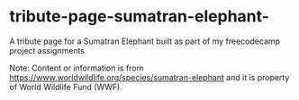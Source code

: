 # tribute-page-sumatran-elephant-
A tribute page for a Sumatran Elephant built as part of my freecodecamp project assignments  


Note: Content or information is from https://www.worldwildlife.org/species/sumatran-elephant and it is property of World Wildlife Fund (WWF). 

